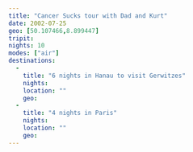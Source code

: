 ```yaml
---
title: "Cancer Sucks tour with Dad and Kurt"
date: 2002-07-25
geo: [50.107466,8.899447]
tripit: 
nights: 10
modes: ["air"]
destinations:
  -
    title: "6 nights in Hanau to visit Gerwitzes"
    nights: 
    location: ""
    geo: 
  -
    title: "4 nights in Paris"
    nights: 
    location: ""
    geo: 
---
```




